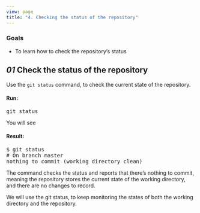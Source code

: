 ```yaml
---
view: page
title: "4. Checking the status of the repository"
---
```


<h3>Goals</h3>

<ul><li>To learn how to check the repository’s status</li></ul>

<h2><em>01</em> Check the status of the repository</h2>

<p>Use the <code>git status</code> command, to check the current state of the repository.</p>

<h4 class="h4-pre">Run:</h4>

<pre class="instructions">git status</pre>

<p>You will see</p>

<h4 class="h4-pre">Result:</h4>

<pre class="sample">$ git status
# On branch master
nothing to commit (working directory clean)</pre>

<p>The command checks the status and reports that there’s nothing to commit, meaning the repository stores the current state of the working directory, and there are no changes to record.</p>

<p>We will use the git status, to keep monitoring the states of both the working directory and the repository.</p>